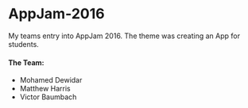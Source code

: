 # AppJam-2016
My teams entry into AppJam 2016. The theme was creating an App for students.

#### The Team:
* Mohamed Dewidar
* Matthew Harris
* Victor Baumbach
